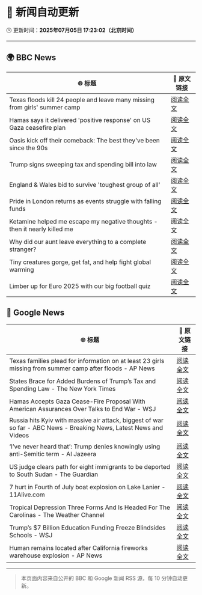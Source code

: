 # 🧠 新闻自动更新

🕒 更新时间：**2025年07月05日 17:23:02（北京时间）**

---

## 🌍 BBC News

| 🌐 标题 | 🔗 原文链接 |
|--------|-------------|
| Texas floods kill 24 people and leave many missing from girls' summer camp | [阅读全文](https://www.bbc.com/news/articles/cwyelx3x5k0o) |
| Hamas says it delivered 'positive response' on US Gaza ceasefire plan | [阅读全文](https://www.bbc.com/news/articles/cnvmrmvp98go) |
| Oasis kick off their comeback: The best they've been since the 90s | [阅读全文](https://www.bbc.com/news/articles/cn9y5z5nqe1o) |
| Trump signs sweeping tax and spending bill into law | [阅读全文](https://www.bbc.com/news/articles/cpvjlj3n1vmo) |
| England & Wales bid to survive 'toughest group of all' | [阅读全文](https://www.bbc.com/sport/football/articles/c24v11rlv1vo) |
| Pride in London returns as events struggle with falling funds | [阅读全文](https://www.bbc.com/news/articles/c0q877y7g9eo) |
| Ketamine helped me escape my negative thoughts - then it nearly killed me | [阅读全文](https://www.bbc.com/news/articles/c70r1xdyy59o) |
| Why did our aunt leave everything to a complete stranger? | [阅读全文](https://www.bbc.com/news/articles/cx2390x51zqo) |
| Tiny creatures gorge, get fat, and help fight global warming | [阅读全文](https://www.bbc.com/news/articles/c628nnz3rp9o) |
| Limber up for Euro 2025 with our big football quiz | [阅读全文](https://www.bbc.com/news/articles/c1lje6568rdo) |

## 📰 Google News

| 🌐 标题 | 🔗 原文链接 |
|--------|-------------|
| Texas families plead for information on at least 23 girls missing from summer camp after floods - AP News | [阅读全文](https://news.google.com/rss/articles/CBMiogFBVV95cUxNU0JxRW9VR1hPS3hyQjlBTF9ta2xRZFlFclNXWnY4cGVOejdQcVFSbDJxN2JrUUhGc2dyQ3B1LWJ3YTlJWktpc2QyQ2VQNi1lYm1Rbmw3QlZBUU1HT0x6b1lLNDZWTVdvNjRMWWhwdHRydVhPQkE1MGZSdUNSUHV1cV9BamxoRTdpU1ZPRGZKVm1IU2hSSTNTb2NCX1N4aWFtbnc?oc=5) |
| States Brace for Added Burdens of Trump’s Tax and Spending Law - The New York Times | [阅读全文](https://news.google.com/rss/articles/CBMieEFVX3lxTE5EUHFpMEZuSkFHckEtVlNfTjdOd191Sm9neG5GZTB4S1UxREZPMnBfVEJud3hsejdlQjc5Y2c3T2FTdEpvcUJxeUVqNF8tLVVDS094MG96VTV4clFrSXd0RlMweHpxeTlzVE45WmMwYjZUbm43eUNUeA?oc=5) |
| Hamas Accepts Gaza Cease-Fire Proposal With American Assurances Over Talks to End War - WSJ | [阅读全文](https://news.google.com/rss/articles/CBMivwFBVV95cUxQaDg3bWxNMElQQTdDQkJZTm14dnhjbVhFNzZhOFpCN1gxTVZfdk52bHhWNnNkWFRseHhSVk8zeWRVQWxQZXdLSkpIdldyM1c3dTBQNXdZcE9McjZ0aENsSUEzV29IZlFxd0FwcWQxMGVLb2tKb250TXNCM1ZyaHFSTEEzUzAwaEM3OGxpR2JORG9hUkFHS0IzY1JQdTBBX1oyTWJZYXFGQzJSaEozVmNyN204cGYtZTltQXlCVWZBVQ?oc=5) |
| Russia hits Kyiv with massive air attack, biggest of war so far - ABC News - Breaking News, Latest News and Videos | [阅读全文](https://news.google.com/rss/articles/CBMipgFBVV95cUxPV29CSXNBZnRHcm55blM5WlYwUWNEV19JOUlJMWE5bktQak5VMWpsNTZvc1lqcEZjQ0Z2aVZMcUZsaGNYRVB4QW14OTBiNGhDaGpCQW9hQk5IUWstNGlTMU1kbGV2N0ZCelYya014TmhKaTQ0dG5TbnFyaEFVTTVZWVNIa1Z1LWwzRnpkZ3ZGaE1aMVJ5WkJwaXJON3ZiYWRHaTBHdEhB0gGrAUFVX3lxTE5RX3I4eGNCZzltdjRySkdQVkJlZnl4YzY1Vk1kcUpfRGJJekZCRFJYZE9FZ2lGaFJuSWl4UE5EcFNhQUZzV0kxRG1HNzdvQ3dURzVLM19naVVWQ1F6YWtsYTVDcmNnREQ5cEtFQWxhdXo0cEtuSHJ5Vk1kOHlsdHBWYlRnSVpnYTNXUFc5cGdPYWZDSS04QTBOLVU2NnpRUEllRkVKRWhjYkdJRQ?oc=5) |
| ‘I’ve never heard that’: Trump denies knowingly using anti-Semitic term - Al Jazeera | [阅读全文](https://news.google.com/rss/articles/CBMiqwFBVV95cUxNSlZ1Y2NDTWk4dkNTSkdBaXk0YnQwU3ZNMHUwS3Y1bkZPbmpBLTJxcnhIU2EzZlBNTU5uLXZTRF9fSkJqSlF6TU9oZldUMVl4SmZ4cmlaZHZIREZrT3JSaHpYbWdlWHZKb2kwSlF3WHJTLWNTN3ZsMkh5eVRYVDZnd2w1eHhqLXdzUXBSRUNOc2RTMkhNSWVXMVpYcVh1RXZfd3lMSFk0X3ZpRkHSAbABQVVfeXFMTm40RDJSTUZSMXF2YWVCSEV2Q3FMVDZ0MlZRQ1FKRzl6Tml4VHBHTkRxSmx0NWVVX1JoNEI3RmRncVJJQnJrS0tOX0JfbzlNczdRSE5hXzJTeUIxM2doMy1Za3BWakJ0ZjUyaFVGcnF2T05qM2IyNTFhT0Utb3JvZXdLY0Z5dVhIWXZaYUhqcm0tc0xmM2RJbDN6UmpfVm1SVFd4Y0pCVndibTlnekUtR3g?oc=5) |
| US judge clears path for eight immigrants to be deported to South Sudan - The Guardian | [阅读全文](https://news.google.com/rss/articles/CBMihgFBVV95cUxNNDJ6andNa1dXdEpVOThmU1VtV1phOUxjWnIzdjN0NWtJR0wxV3d2alpQdFBLVFpQQVltb3BURUpDVl9UZnJJRXBFWlA1QlZxem1GbEoya0R4eXZmWTZTRklDWmt2VTgtSHI5ZGRDQkdJRFBaM19lQmxOUVpEcjY3TlNnb2REQQ?oc=5) |
| 7 hurt in Fourth of July boat explosion on Lake Lanier - 11Alive.com | [阅读全文](https://news.google.com/rss/articles/CBMizAFBVV95cUxOZlZDaXdDV19vZUtPVHozTjBuRkNsb1J6LVpJVEdIOFZIOFpFQUR4Sm56dzlkQWJfR09aNndrcTVYM3EtM0tlX213cUFJeFZZdTFZc2RfM1Z5cTkzY2kxZUdVMGo5RVdPQ2Uwb0dhZTc2VGc5dFZhVjRmN3RhT2tuZWM1aC1SUnFzVWVnbGljSVhadTQ1aEkxV0VlSGU2cEphTDN0MzVrRVNjTnZIUDM4U2JSeV94Yy1IeFIxMkpEbDJWTE1nNWJXYWFIOFE?oc=5) |
| Tropical Depression Three Forms And Is Headed For The Carolinas - The Weather Channel | [阅读全文](https://news.google.com/rss/articles/CBMilwFBVV95cUxPN1VpN2l3Y3BhVHRPQzZ1U0JWeFM0ZkZJWTNfbFA4YXo0cGpHYXhPS3dCYmhPU2F2SWV0T0kzQTNkdy1XV1NtNnUtNEowTkVQdGhtMm9QUHlhRHRsbjFNd1pEb3huSHJUQTdUYXZHeUpaMHl4ZUpNV295Q1Z5eDRVNzYyQ3VtLXFNYURkTHlPV3c2R09fd2Rn?oc=5) |
| Trump’s $7 Billion Education Funding Freeze Blindsides Schools - WSJ | [阅读全文](https://news.google.com/rss/articles/CBMihAFBVV95cUxNM0VseC0zY3RrcTAwYWFCSUNTbVBqc0Y5RHEtdzViREYzVzFKUjBITTBPU05XY2t3cWJGUUJCRWYwQVZ4d21yWFgxTW85MV8wczNTcUFteTJtM1lZOVZDWTFMa29fMW9yT0RWbGZzSnVnMGxycnMtUTdSRE5jVGpRVklXUUo?oc=5) |
| Human remains located after California fireworks warehouse explosion - AP News | [阅读全文](https://news.google.com/rss/articles/CBMiogFBVV95cUxNWHJWUnZLemZkUXNieEtNT1FQUjdqblNJNzBjZDR2dVFoNVZTNEJNMktZRXY0QVFKSV80XzlxYUVRN2F4U3o2ano1ZkhoMm9HYmNvTC04SDB6VlVpcEpyZG10TENYRW9YUjB6STVCTVcyd2dkSWZKaWlPcW5IQ0ZoMzU2SHhudGxsOUNVakRWUDlHd2NGMXliaFg1aXRvVWlHREE?oc=5) |

---
> 本页面内容来自公开的 BBC 和 Google 新闻 RSS 源，每 10 分钟自动更新。